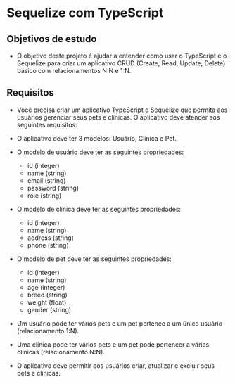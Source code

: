 # Sequelize com TypeScript

## Objetivos de estudo
- O objetivo deste projeto é ajudar a entender como usar o TypeScript e o Sequelize para criar um aplicativo CRUD (Create, Read, Update, Delete) básico com relacionamentos N:N e 1:N.

## Requisitos
- Você precisa criar um aplicativo TypeScript e Sequelize que permita aos usuários gerenciar seus pets e clínicas. O aplicativo deve atender aos seguintes requisitos:

- O aplicativo deve ter 3 modelos: Usuário, Clínica e Pet.

- O modelo de usuário deve ter as seguintes propriedades:
  - id (integer)
  - name (string)
  - email (string)
  - password (string)
  - role (string)

- O modelo de clínica deve ter as seguintes propriedades:
  - id (integer)
  - name (string)
  - address (string)
  - phone (string)

- O modelo de pet deve ter as seguintes propriedades:
  - id (integer)
  - name (string)
  - age (integer)
  - breed (string)
  - weight (float)
  - gender (string)

- Um usuário pode ter vários pets e um pet pertence a um único usuário (relacionamento 1:N).
- Uma clínica pode ter vários pets e um pet pode pertencer a várias clínicas (relacionamento N:N).
- O aplicativo deve permitir aos usuários criar, atualizar e excluir seus pets e clínicas.